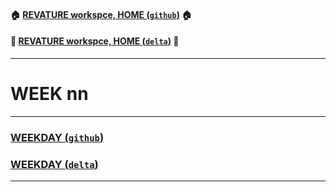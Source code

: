 #### :house: [REVATURE workspce, HOME (`github`)](https://github.com/joedonline/REVATURE__workspace)  :house:
#### :house_with_garden: [REVATURE workspce, HOME (`delta`)](https://github.com/deltachannel/REVATURE__workspace) :house_with_garden:
---
# WEEK nn

---
### [WEEKDAY (`github`)](https://github.com/joedonline/REVATURE__workspace/tree/master/WEEK__nn/__nn_WEEKDAY)
### [WEEKDAY (`delta`)](https://github.com/deltachannel/REVATURE__workspace/tree/master/WEEK__nn/__nn_WEEKDAY)

---
